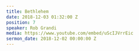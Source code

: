 ```yaml
---
title: Bethlehem
date: 2018-12-03 01:32:00 Z
position: 7
speaker: Rob Grandi
media: https://www.youtube.com/embed/uScIJVrrEic
sermon_date: 2018-12-02 00:00:00 Z
---
```


